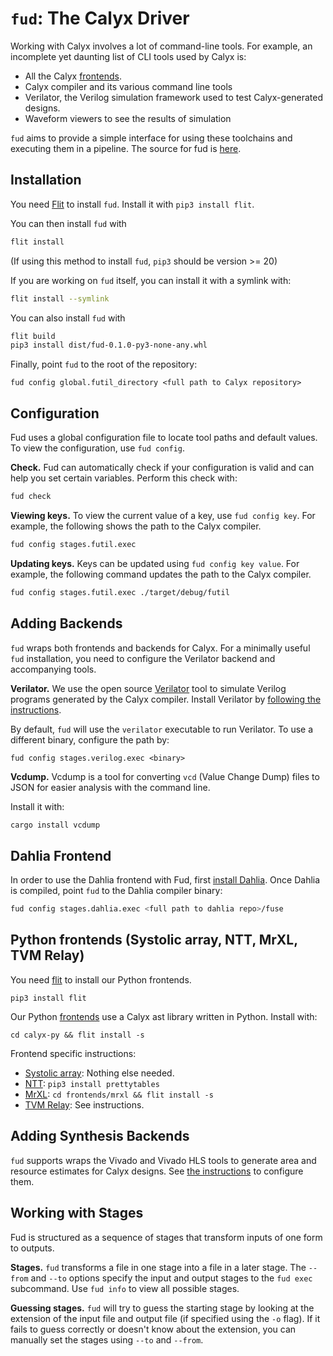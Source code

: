 # `fud`: The Calyx Driver

Working with Calyx involves a lot of command-line tools. For example, an
incomplete yet daunting list of CLI tools used by Calyx is:

- All the Calyx [frontends][].
- Calyx compiler and its various command line tools
- Verilator, the Verilog simulation framework used to test Calyx-generated designs.
- Waveform viewers to see the results of simulation

`fud` aims to provide a simple interface for using these toolchains and
executing them in a pipeline. The source for fud is
[here](https://github.com/cucapra/futil/tree/master/fud).

## Installation
You need [Flit](https://flit.readthedocs.io/en/latest/) to install `fud`. Install it with `pip3 install flit`.

You can then install `fud` with

```bash
flit install
```
(If using this method to install `fud`, `pip3` should be version >= 20)

If you are working on `fud` itself, you can install it with a symlink with:
```bash
flit install --symlink
```

You can also install `fud` with

```bash
flit build
pip3 install dist/fud-0.1.0-py3-none-any.whl
```

Finally, point `fud` to the root of the repository:
```
fud config global.futil_directory <full path to Calyx repository>
```

## Configuration

Fud uses a global configuration file to locate tool paths and default values.
To view the configuration, use `fud config`.

**Check.**
Fud can automatically check if your configuration is valid and can help you set
certain variables. Perform this check with:
```bash
fud check
```

**Viewing keys.**
To view the current value of a key, use `fud config key`. For example, the
following shows the path to the Calyx compiler.
```bash
fud config stages.futil.exec
```

**Updating keys.**
Keys can be updated using `fud config key value`.
For example, the following command updates the path to the Calyx compiler.
```bash
fud config stages.futil.exec ./target/debug/futil
```

## Adding Backends

`fud` wraps both frontends and backends for Calyx. For a minimally useful
`fud` installation, you need to configure the Verilator backend and accompanying tools.

**Verilator.**
We use the open source [Verilator][] tool to simulate Verilog programs
generated by the Calyx compiler.
Install Verilator by [following the instructions](https://www.veripool.org/projects/verilator/wiki/Installing).

By default, `fud` will use the `verilator` executable to run Verilator. To
use a different binary, configure the path by:
```
fud config stages.verilog.exec <binary>
```

**Vcdump.**
Vcdump is a tool for converting `vcd` (Value Change Dump) files to JSON for
easier analysis with the command line.

Install it with:
```bash
cargo install vcdump
```

## Dahlia Frontend

In order to use the Dahlia frontend with Fud, first [install
Dahlia](../frontends/dahlia.md).
Once Dahlia is compiled, point `fud` to the Dahlia compiler binary:
```bash
fud config stages.dahlia.exec <full path to dahlia repo>/fuse
```

## Python frontends (Systolic array, NTT, MrXL, TVM Relay)
You need [flit][] to install our Python frontends.
```
pip3 install flit
```

Our Python [frontends][] use a Calyx ast library written in Python. Install with:
```
cd calyx-py && flit install -s
```

Frontend specific instructions:
 - [Systolic array](./frontends/systolic-array.md): Nothing else needed.
 - [NTT](./frontends/ntt.md): `pip3 install prettytables`
 - [MrXL](./frontends/mrxl.md): `cd frontends/mrxl && flit install -s`
 - [TVM Relay](./frontends/tvm-relay.md): See instructions.


## Adding Synthesis Backends

`fud` supports wraps the Vivado and Vivado HLS tools to generate area and
resource estimates for Calyx designs.
See [the instructions](./synthesis.md) to configure them.

## Working with Stages

Fud is structured as a sequence of stages that transform inputs of one form
to outputs.

**Stages.**
`fud` transforms a file in one stage into a file in a later stage.
The `--from` and `--to` options specify the input and output stages to the
`fud exec` subcommand.
Use `fud info` to view all possible stages.

**Guessing stages.**
`fud` will try to guess the starting stage by looking at the extension of the
input file and output file (if specified using the `-o` flag).
If it fails to guess correctly or doesn't know about the extension, you can
manually set the stages using `--to` and `--from`.

[frontends]: ./frontends/index.md
[calyx-py]: ./calyx-py.md
[flit]: https://flit.readthedocs.io/en/latest/
[verilator]: https://www.veripool.org/wiki/verilator
